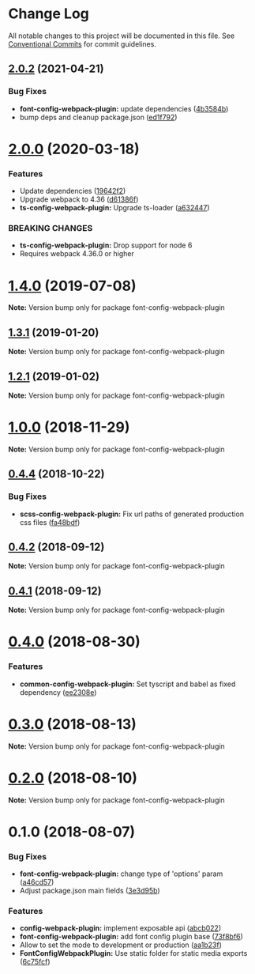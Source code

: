 # Change Log

All notable changes to this project will be documented in this file.
See [Conventional Commits](https://conventionalcommits.org) for commit guidelines.

## [2.0.2](https://github.com/namics/webpack-config-plugins/compare/v2.0.1...v2.0.2) (2021-04-21)

### Bug Fixes

- **font-config-webpack-plugin:** update dependencies ([4b3584b](https://github.com/namics/webpack-config-plugins/commit/4b3584b3180fd85d06442d75728244b64a90b55b))
- bump deps and cleanup package.json ([ed1f792](https://github.com/namics/webpack-config-plugins/commit/ed1f7923a4b7258fa8d174c0a5fdef5ed2476aa0))

# [2.0.0](https://github.com/namics/webpack-config-plugins/compare/v1.4.0...v2.0.0) (2020-03-18)

### Features

- Update dependencies ([19642f2](https://github.com/namics/webpack-config-plugins/commit/19642f28ef1f400ca615467ad60117737349bb6a))
- Upgrade webpack to 4.36 ([d61386f](https://github.com/namics/webpack-config-plugins/commit/d61386f44026595efbbef8aa5b7ddd2463eaf4be))
- **ts-config-webpack-plugin:** Upgrade ts-loader ([a632447](https://github.com/namics/webpack-config-plugins/commit/a632447e6681ec7fdc9c702d754867b93f084b72))

### BREAKING CHANGES

- **ts-config-webpack-plugin:** Drop support for node 6
- Requires webpack 4.36.0 or higher

# [1.4.0](https://github.com/namics/webpack-config-plugins/compare/v1.3.4...v1.4.0) (2019-07-08)

**Note:** Version bump only for package font-config-webpack-plugin

## [1.3.1](https://github.com/namics/webpack-config-plugins/compare/v1.3.0...v1.3.1) (2019-01-20)

**Note:** Version bump only for package font-config-webpack-plugin

## [1.2.1](https://github.com/namics/webpack-config-plugins/compare/v1.2.0...v1.2.1) (2019-01-02)

**Note:** Version bump only for package font-config-webpack-plugin

# [1.0.0](https://github.com/namics/webpack-config-plugins/compare/v0.4.4...v1.0.0) (2018-11-29)

**Note:** Version bump only for package font-config-webpack-plugin

<a name="0.4.4"></a>

## [0.4.4](https://github.com/namics/webpack-config-plugins/compare/v0.4.3...v0.4.4) (2018-10-22)

### Bug Fixes

- **scss-config-webpack-plugin:** Fix url paths of generated production css files ([fa48bdf](https://github.com/namics/webpack-config-plugins/commit/fa48bdf))

<a name="0.4.2"></a>

## [0.4.2](https://github.com/namics/webpack-config-plugins/compare/v0.4.1...v0.4.2) (2018-09-12)

**Note:** Version bump only for package font-config-webpack-plugin

<a name="0.4.1"></a>

## [0.4.1](https://github.com/namics/webpack-config-plugins/compare/v0.4.0...v0.4.1) (2018-09-12)

**Note:** Version bump only for package font-config-webpack-plugin

<a name="0.4.0"></a>

# [0.4.0](https://github.com/namics/webpack-config-plugins/compare/v0.3.0...v0.4.0) (2018-08-30)

### Features

- **common-config-webpack-plugin:** Set tyscript and babel as fixed dependency ([ee2308e](https://github.com/namics/webpack-config-plugins/commit/ee2308e))

<a name="0.3.0"></a>

# [0.3.0](https://github.com/namics/webpack-config-plugins/compare/v0.2.0...v0.3.0) (2018-08-13)

**Note:** Version bump only for package font-config-webpack-plugin

<a name="0.2.0"></a>

# [0.2.0](https://github.com/namics/webpack-config-plugins/compare/v0.1.0...v0.2.0) (2018-08-10)

**Note:** Version bump only for package font-config-webpack-plugin

<a name="0.1.0"></a>

# 0.1.0 (2018-08-07)

### Bug Fixes

- **font-config-webpack-plugin:** change type of 'options' param ([a46cd57](https://git.namics.com/namics-frontend/webpack-config-plugins/commits/a46cd57))
- Adjust package.json main fields ([3e3d95b](https://git.namics.com/namics-frontend/webpack-config-plugins/commits/3e3d95b))

### Features

- **config-webpack-plugin:** implement exposable api ([abcb022](https://git.namics.com/namics-frontend/webpack-config-plugins/commits/abcb022))
- **font-config-webpack-plugin:** add font config plugin base ([73f8bf6](https://git.namics.com/namics-frontend/webpack-config-plugins/commits/73f8bf6))
- Allow to set the mode to development or production ([aa1b23f](https://git.namics.com/namics-frontend/webpack-config-plugins/commits/aa1b23f))
- **FontConfigWebpackPlugin:** Use static folder for static media exports ([6c75fcf](https://git.namics.com/namics-frontend/webpack-config-plugins/commits/6c75fcf))

